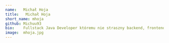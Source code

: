 ```yaml
---
name:   Michał Hoja
title:   Michał Hoja
short_name: mhoja
github: Michuu93
bio:    Fullstack Java Developer któremu nie straszny backend, frontend jak i devops. Ciągle głodny wiedzy i rozwijający swoje zainteresowania z dziedziny IT. Na co dzień wielbiciel Maine Coonów, gitar elektrycznych, tatuaży i motocykli.
image:  mhoja.jpg
---
```

